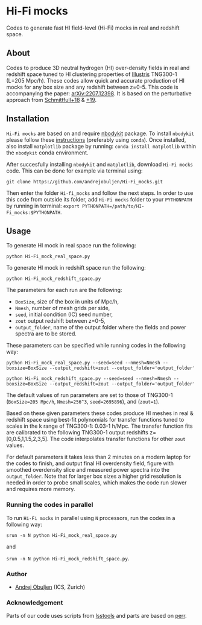 # Hi-Fi mocks

Codes to generate fast HI field-level (Hi-Fi) mocks in real and redshift space.

## About

Codes to produce 3D neutral hydrogen (HI) over-density fields in real and redshift space tuned to HI clustering properties of [Illustris](https://www.tng-project.org) TNG300-1 (L=205 Mpc/h). These codes allow quick and accurate production of HI mocks for any box size and any redshift between z=0-5. This code is accompanying the paper: [arXiv:2207.12398](https://arxiv.org/abs/2207.12398). It is based on the perturbative approach from [Schmittfull+18](https://arxiv.org/abs/1811.10640) & [+19](https://arxiv.org/abs/2012.03334).

## Installation

`Hi-Fi mocks` are based on and require [nbodykit](https://github.com/bccp/nbodykit) package. To install `nbodykit` please follow these [instructions](https://nbodykit.readthedocs.io/en/latest/getting-started/install.html) (preferably using `conda`). Once installed, also install `matplotlib` package by running: `conda install matplotlib` within the `nbodykit` conda environment.

After succesfully installing `nbodykit` and `matplotlib`, download `Hi-Fi mocks` code. This can be done for example via terminal using:

`git clone https://github.com/andrejobuljen/Hi-Fi_mocks.git`

Then enter the folder `Hi-fi_mocks` and follow the next steps. In order to use this code from outside its folder, add `Hi-Fi mocks` folder to your `PYTHONPATH` by running in terminal: `export PYTHONPATH=/path/to/HI-Fi_mocks:$PYTHONPATH`.

## Usage

To generate HI mock in real space run the following:

``python Hi-Fi_mock_real_space.py``

To generate HI mock in redshift space run the following:

``python Hi-Fi_mock_redshift_space.py``

The parameters for each run are the following:
 - `BoxSize`, size of the box in units of Mpc/h,
 - `Nmesh`, number of mesh grids per side,
 - `seed`, initial condition (IC) seed number,
 - `zout` output redshift between z=0-5,
 - `output_folder`, name of the output folder where the fields and power spectra are to be stored.
 
These parameters can be specified while running codes in the following way:

``python Hi-Fi_mock_real_space.py --seed=seed --nmesh=Nmesh --boxsize=BoxSize --output_redshift=zout --output_folder='output_folder'``

``python Hi-Fi_mock_redshift_space.py --seed=seed --nmesh=Nmesh --boxsize=BoxSize --output_redshift=zout --output_folder='output_folder'``

The default values of run parameters are set to those of TNG300-1 (`BoxSize=205 Mpc/h`, `Nmesh=256^3`, `seed=2695896`), and (`zout=1`).  

Based on these given parameters these codes produce HI meshes in real & redshift space using best-fit polynomials for transfer functions tuned to scales in the k range of TNG300-1: 0.03-1 h/Mpc. The transfer function fits are calibrated to the following TNG300-1 output redshifts z=[0,0.5,1,1.5,2,3,5]. The code interpolates transfer functions for other `zout` values.

For default parameters it takes less than 2 minutes on a modern laptop for the codes to finish, and output final HI overdensity field, figure with smoothed overdensity slice and measured power spectra into the `output_folder`. Note that for larger box sizes a higher grid resolution is needed in order to probe small scales, which makes the code run slower and requires more memory. 

### Running the codes in parallel

To run `Hi-Fi mocks` in parallel using `N` processors, run the codes in a following way:

``srun -n N python Hi-Fi_mock_real_space.py``

and 

``srun -n N python Hi-Fi_mock_redshift_space.py``. 

### Author
- [Andrej Obuljen](mailto:andrej.obuljen@uzh.ch) (ICS, Zurich)

### Acknowledgement
Parts of our code uses scripts from [lsstools](https://github.com/mschmittfull/lsstools) and parts are based on [perr](https://github.com/mschmittfull/perr).
